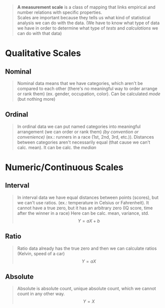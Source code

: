 > **A measurement scale** is a class of mapping that links empirical and number relations with specific properties.  
> Scales are important because they tells us what kind of statistical analysis we can do with the data. (We have to know what type of data we have in order to determine what type of *tests* and *calculations* we can do with that data)

# Qualitative Scales
## Nominal
>Nominal data means that we have categories, which aren't be compared to each other (there's no meaningful way to order arrange or rank them) (ex. gender, occupation, color). Can be calculated *mode* (but nothing more)
## Ordinal
> In ordinal data we can put named categories into meaningful arrangement (we can order or rank them) 
> *(by convention or convenience)*
> (ex.: runners in a race (1st, 2nd, 3rd, etc.)). Distances between categories aren't necessarily equal (that cause we can't calc. mean). It can be calc. the *median*
# Numeric/Continuous Scales
## Interval
> In interval data we have equal distances between points (scores), but we can't use ratios.
> (ex.: temperature in Celsius or Fahrenheit). 
> It cannot have a true zero, but it has an arbitrary zero (IQ score, time after the winner in a race)
> Here can be calc. mean, variance, std.
> $$Y=aX+b$$
## Ratio
> Ratio data already has the true zero and then we can calculate ratios (Kelvin, speed of a car)
> $$Y=aX$$
## Absolute
 >Absolute is absolute count, unique absolute count, which we cannot count in any other way.
 $$Y=X$$